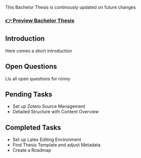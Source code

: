This Bachelor Thesis is continously updated on future changes
### [👉 Preview Bachelor Thesis](https://raw.githubusercontent.com/fabian-gubler/thesis/main/thesis.pdf?token=GHSAT0AAAAAABQH7HYY3D5TS3BQWSW2JOGOYQ6EZVA)

## Introduction
Here comes a short introduction

## Open Questions
Lis all open questions for ronny


## Pending Tasks
- Set up Zotero Source Management
- Detailed Structure with Content Overview

## Completed Tasks
- Set up Latex Editing Environment
- Find Thesis Template and adjust Metadata
- Create a Roadmap
